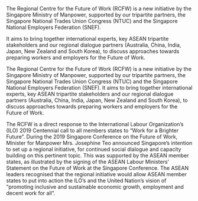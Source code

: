 

The Regional Centre for the Future of Work (RCFW) is a new initiative by the Singapore Ministry of Manpower, supported by our tripartite partners, the Singapore National Trades Union Congress (NTUC) and the Singapore National Employers Federation (SNEF).

It aims to bring together international experts, key ASEAN tripartite stakeholders and our regional dialogue partners (Australia, China, India, Japan, New Zealand and South Korea), to discuss approaches towards preparing workers and employers for the Future of Work. 

The Regional Centre for the Future of Work (RCFW) is a new initiative by the Singapore Ministry of Manpower, supported by our tripartite partners, the Singapore National Trades Union Congress (NTUC) and the Singapore National Employers Federation (SNEF). It aims to bring together international experts, key ASEAN tripartite stakeholders and our regional dialogue partners (Australia, China, India, Japan, New Zealand and South Korea), to discuss approaches towards preparing workers and employers for the Future of Work. 

The RCFW is a direct response to the International Labour Organization’s (ILO) 2019 Centennial call to all members states to “Work for a Brighter Future”. During the 2019 Singapore Conference on the Future of Work, Minister for Manpower Mrs. Josephine Teo announced Singapore’s intention to set up a regional initiative, for continued social dialogue and capacity building on this pertinent topic. This was supported by the ASEAN member states, as illustrated by the signing of the ASEAN Labour Ministers’ Statement on the Future of Work at the Singapore Conference. The ASEAN leaders recognised that the regional initiative would allow ASEAN member states to put into action the ILO’s and the United Nation’s vision of “promoting inclusive and sustainable economic growth, employment and decent work for all”.
